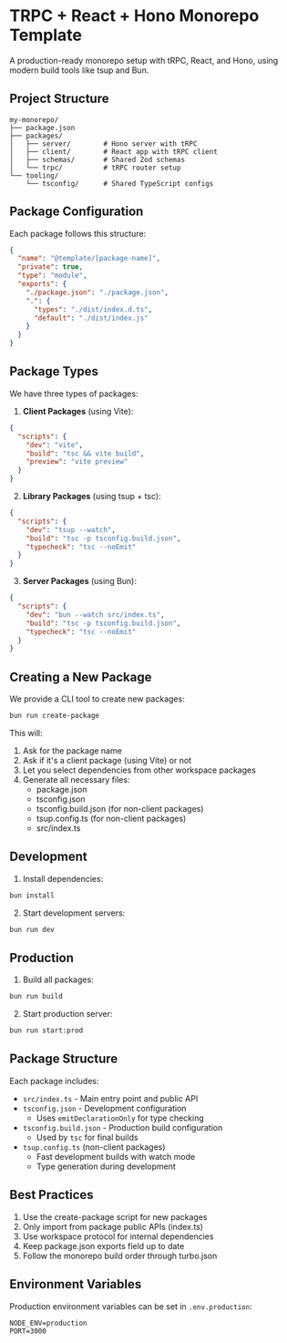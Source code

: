 # TRPC + React + Hono Monorepo Template

A production-ready monorepo setup with tRPC, React, and Hono, using modern build tools like tsup and Bun.

## Project Structure

```
my-monorepo/
├── package.json
├── packages/
│   ├── server/        # Hono server with tRPC
│   ├── client/        # React app with tRPC client
│   ├── schemas/       # Shared Zod schemas
│   └── trpc/          # tRPC router setup
└── tooling/
    └── tsconfig/      # Shared TypeScript configs
```

## Package Configuration

Each package follows this structure:

```json
{
  "name": "@template/[package-name]",
  "private": true,
  "type": "module",
  "exports": {
    "./package.json": "./package.json",
    ".": {
      "types": "./dist/index.d.ts",
      "default": "./dist/index.js"
    }
  }
}
```

## Package Types

We have three types of packages:

1. **Client Packages** (using Vite):
```json
{
  "scripts": {
    "dev": "vite",
    "build": "tsc && vite build",
    "preview": "vite preview"
  }
}
```

2. **Library Packages** (using tsup + tsc):
```json
{
  "scripts": {
    "dev": "tsup --watch",
    "build": "tsc -p tsconfig.build.json",
    "typecheck": "tsc --noEmit"
  }
}
```

3. **Server Packages** (using Bun):
```json
{
  "scripts": {
    "dev": "bun --watch src/index.ts",
    "build": "tsc -p tsconfig.build.json",
    "typecheck": "tsc --noEmit"
  }
}
```

## Creating a New Package

We provide a CLI tool to create new packages:

```bash
bun run create-package
```

This will:
1. Ask for the package name
2. Ask if it's a client package (using Vite) or not
3. Let you select dependencies from other workspace packages
4. Generate all necessary files:
   - package.json
   - tsconfig.json
   - tsconfig.build.json (for non-client packages)
   - tsup.config.ts (for non-client packages)
   - src/index.ts

## Development

1. Install dependencies:
```bash
bun install
```

2. Start development servers:
```bash
bun run dev
```

## Production

1. Build all packages:
```bash
bun run build
```

2. Start production server:
```bash
bun run start:prod
```

## Package Structure

Each package includes:

- `src/index.ts` - Main entry point and public API
- `tsconfig.json` - Development configuration
  - Uses `emitDeclarationOnly` for type checking
- `tsconfig.build.json` - Production build configuration
  - Used by `tsc` for final builds
- `tsup.config.ts` (non-client packages)
  - Fast development builds with watch mode
  - Type generation during development

## Best Practices

1. Use the create-package script for new packages
2. Only import from package public APIs (index.ts)
3. Use workspace protocol for internal dependencies
4. Keep package.json exports field up to date
5. Follow the monorepo build order through turbo.json

## Environment Variables

Production environment variables can be set in `.env.production`:
```env
NODE_ENV=production
PORT=3000